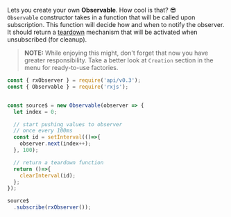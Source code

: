 <!--
name:		
title:		Observable constructor
pageTitle:	Observable — RxJS constructor usage example + marble diagram
desc:		See how to create your own observable using Observable constructor
docsUrl:	https://rxjs.dev/api/index/class/Observable
-->

Lets you create your own **Observable**. How cool is that? 😎  
`Observable` constructor takes in a function that will be called upon subscription. This function will decide how and when to notify the observer. It should return a [teardown](https://rxjs.dev/api/index/type-alias/TeardownLogic) mechanism that will be activated when unsubscribed (for cleanup).

> **NOTE:** While enjoying this might, don't forget that now you have greater responsibility. Take a better look at `Creation` section in the menu for ready-to-use factories.

```js
const { rxObserver } = require('api/v0.3');
const { Observable } = require('rxjs');


const source$ = new Observable(observer => {
  let index = 0;

  // start pushing values to observer
  // once every 100ms
  const id = setInterval(()=>{
    observer.next(index++);
  }, 100);

  // return a teardown function
  return ()=>{
    clearInterval(id);
  };
});

source$
  .subscribe(rxObserver());
```